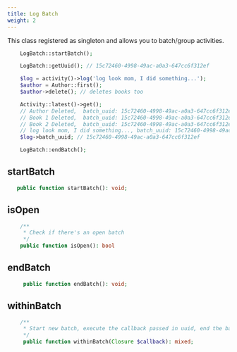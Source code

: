 ```yaml
---
title: Log Batch
weight: 2
---
```


This class registered as singleton and allows you to batch/group activities.

```php
    LogBatch::startBatch();

    LogBatch::getUuid(); // 15c72460-4998-49ac-a0a3-647cc6f312ef

    $log = activity()->log('log look mom, I did something...');
    $author = Author::first();
    $author->delete(); // deletes books too

    Activity::latest()->get();
    // Author Deleted,  batch_uuid: 15c72460-4998-49ac-a0a3-647cc6f312ef
    // Book 1 Deleted,  batch_uuid: 15c72460-4998-49ac-a0a3-647cc6f312ef
    // Book 2 Deleted,  batch_uuid: 15c72460-4998-49ac-a0a3-647cc6f312ef
    // log look mom, I did something..., batch_uuid: 15c72460-4998-49ac-a0a3-647cc6f312ef
    $log->batch_uuid; // 15c72460-4998-49ac-a0a3-647cc6f312ef

    LogBatch::endBatch();

```

## startBatch

```php
   public function startBatch(): void;
```

## isOpen

```php
    /**
     * Check if there's an open batch
     */
    public function isOpen(): bool
```

## endBatch

```php
     public function endBatch(): void;
```

## withinBatch

```php
    /**
     * Start new batch, execute the callback passed in uuid, end the batch.
     */
     public function withinBatch(Closure $callback): mixed;
```
